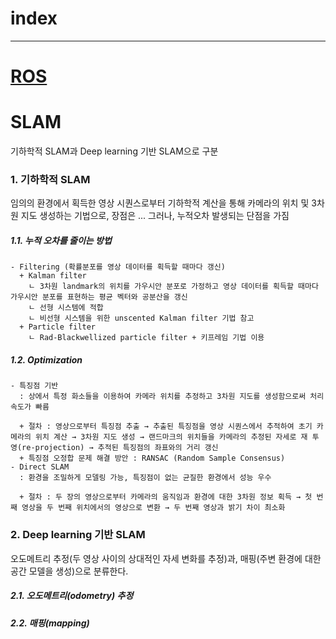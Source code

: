 # index

---


# [ROS](https://m.blog.naver.com/PostView.naver?blogId=rich0812&logNo=221465680514&targetKeyword=&targetRecommendationCode=1)  


# SLAM  
  기하학적 SLAM과 Deep learning 기반 SLAM으로 구분

### 1. 기하학적 SLAM  
  임의의 환경에서 획득한 영상 시퀀스로부터 기하학적 계산을 통해 카메라의 위치 및 3차원 지도 생성하는 기법으로, 장점은 ... 그러나, 누적오차 발생되는 단점을 가짐  

#####  1.1. 누적 오차를 줄이는 방법  
    - Filtering (확률분포를 영상 데이터를 획득할 때마다 갱신)  
      + Kalman filter  
        ㄴ 3차원 landmark의 위치를 가우시안 분포로 가정하고 영상 데이터를 획득할 때마다 가우시안 분포를 표현하는 평균 벡터와 공분산을 갱신  
        ㄴ 선형 시스템에 적합  
        ㄴ 비선형 시스템을 위한 unscented Kalman filter 기법 참고  
      + Particle filter  
        ㄴ Rad-Blackwellized particle filter + 키프레임 기법 이용  
  
#####  1.2. Optimization
    - 특징점 기반
      : 상에서 특정 화소들을 이용하여 카메라 위치를 추정하고 3차원 지도를 생성함으로써 처리속도가 빠름  
      
      + 절차 : 영상으로부터 특징점 추출 → 추출된 특징점을 영상 시퀀스에서 추적하여 초기 카메라의 위치 계산 → 3차원 지도 생성 → 랜드마크의 위치들을 카메라의 추정된 자세로 재 투영(re-projection) → 추적된 특징점의 좌표와의 거리 갱신  
      + 특징점 오정합 문제 해결 방안 : RANSAC (Random Sample Consensus)   
    - Direct SLAM  
      : 환경을 조밀하게 모델링 가능, 특징점이 없는 균질한 환경에서 성능 우수  
      
      + 절차 : 두 장의 영상으로부터 카메라의 움직임과 환경에 대한 3차원 정보 획득 → 첫 번째 영상을 두 번째 위치에서의 영상으로 변환 → 두 번째 영상과 밝기 차이 최소화  
      
### 2. Deep learning 기반 SLAM  
  오도메트리 추정(두 영상 사이의 상대적인 자세 변화를 추정)과, 매핑(주변 환경에 대한 공간 모델을 생성)으로 분류한다.
  
#####  2.1. 오도메트리(odometry) 추정  
      
#####  2.2. 매핑(mapping)  








